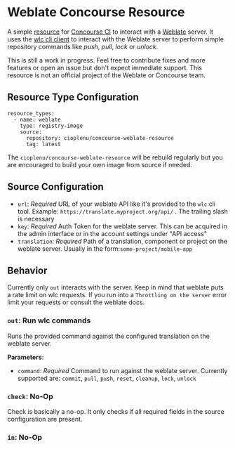 # Weblate Concourse Resource

A simple [resource]() for [Concourse CI]() to interact with a [Weblate]() server. It uses the [wlc cli client]() to interact with the Weblate server to perform simple repository commands like _push_, _pull_, _lock_ or _unlock_.

This is still a work in progress. Feel free to contribute fixes and more features or open an issue but don't expect immediate support. This resource is not an official project of the Weblate or Concourse team.



## Resource Type Configuration

```
resource_types:
  - name: weblate
    type: registry-image
    source:
      repository: cioplenu/concourse-weblate-resource
      tag: latest
```

The `cioplenu/concourse-weblate-resource` will be rebuild regularly but you are encouraged to build your own image from source if needed.



## Source Configuration

* `url`: _Required_ URL of your weblate API like it's provided to the `wlc` cli tool. Example: `https://translate.myproject.org/api/` . The trailing slash is necessary
* `key`: _Required_ Auth Token for the weblate server. This can be acquired in the admin interface or in the account settings under "API access"
* `translation`: _Required_ Path of a translation, component or project on the weblate server. Usually in the form:`some-project/mobile-app` 



## Behavior

Currently only `out` interacts with the server. Keep in mind that weblate puts a rate limit on wlc requests. If you run into a `Throttling on the server` error limit your requests or consult the weblate docs.

### `out`: Run wlc commands

Runs the provided command against the configured translation on the weblate server. 

**Parameters**:

* `command`: _Required_ Command to run against the weblate server. Currently supported are: `commit`, `pull`, `push`, `reset`, `cleanup`, `lock`, `unlock`

### `check`: No-Op

Check is basically a no-op. It only checks if all required fields in the source configuration are present.

### `in`: No-Op



